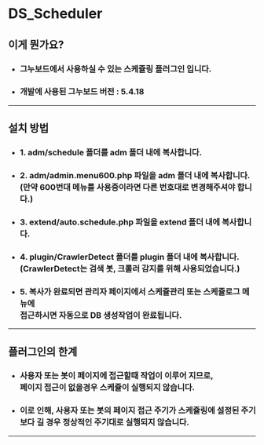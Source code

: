 # DS_Scheduler

## __이게 뭔가요?__
* ### __그누보드에서 사용하실 수 있는 스케쥴링 플러그인 입니다.__ 
* ### 개발에 사용된 그누보드 버전 : 5.4.18
<hr/>

## __설치 방법__
- ### 1. adm/schedule 폴더를 adm 폴더 내에 복사합니다.
- ### 2. adm/admin.menu600.php 파일을 adm 폴더 내에 복사합니다.<br>(만약 600번대 메뉴를 사용중이라면 다른 번호대로 변경해주셔야 합니다.)
- ### 3. extend/auto.schedule.php 파일을 extend 폴더 내에 복사합니다.
- ### 4. plugin/CrawlerDetect 폴더를 plugin 폴더 내에 복사합니다.<br> (CrawlerDetect는 검색 봇, 크롤러 감지를 위해 사용되었습니다.)
- ### 5. 복사가 완료되면 관리자 페이지에서 스케쥴관리 또는 스케쥴로그 메뉴에<br> 접근하시면 자동으로 DB 생성작업이 완료됩니다.

<hr/>

## __플러그인의 한계__
* ### __사용자 또는 봇이 페이지에 접근할때 작업이 이루어 지므로,<br> 페이지 접근이 없을경우 스케쥴이 실행되지 않습니다.__
* ### __이로 인해, 사용자 또는 봇의 페이지 접근 주기가 스케쥴링에 설정된 주기보다 길 경우 정상적인 주기대로 실행되지 않습니다.__
  
<hr/>